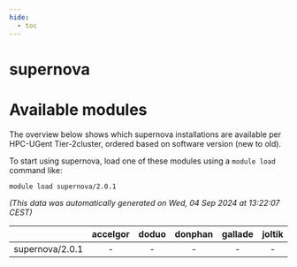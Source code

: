 ```yaml
---
hide:
  - toc
---
```


supernova
=========

# Available modules


The overview below shows which supernova installations are available per HPC-UGent Tier-2cluster, ordered based on software version (new to old).

To start using supernova, load one of these modules using a `module load` command like:

```shell
module load supernova/2.0.1
```

*(This data was automatically generated on Wed, 04 Sep 2024 at 13:22:07 CEST)*  

| |accelgor|doduo|donphan|gallade|joltik|shinx|skitty|
| :---: | :---: | :---: | :---: | :---: | :---: | :---: | :---: |
|supernova/2.0.1|-|-|-|-|-|-|x|

